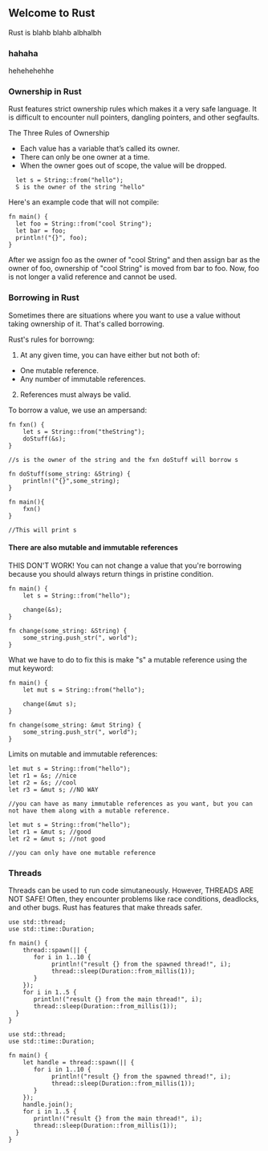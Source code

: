 ## Welcome to Rust

Rust is blahb blahb albhalbh

###  hahaha

hehehehehhe


### Ownership in Rust
Rust features strict ownership rules which makes it a very safe language. It is difficult to encounter null pointers, dangling pointers, and other segfaults. 

The Three Rules of Ownership

- Each value has a variable that’s called its owner.
- There can only be one owner at a time.
- When the owner goes out of scope, the value will be dropped.

```
  let s = String::from("hello");
  S is the owner of the string "hello"
  ```  
  
Here's an example code that will not compile:

  ```
  fn main() {
    let foo = String::from("cool String");
    let bar = foo;
    println!("{}", foo);
}
  
```
After we assign foo as the owner of "cool String" and then assign bar as the owner of foo, ownership of "cool String" is moved from bar to foo. Now, foo is not longer a valid reference and cannot be used.

### Borrowing in Rust
Sometimes there are situations where you want to use a value without taking ownership of it. That's called borrowing.

Rust's rules for borrowng:

1. At any given time, you can have either but not both of:
 - One mutable reference.
 - Any number of immutable references.
2. References must always be valid.

To borrow a value, we use an ampersand:
```
fn fxn() {
    let s = String::from("theString");
    doStuff(&s);
}

//s is the owner of the string and the fxn doStuff will borrow s

fn doStuff(some_string: &String) {
    println!("{}",some_string);
}

fn main(){ 
	fxn()
}

//This will print s
```

#### There are also mutable and immutable references

THIS DON'T WORK! You can not change a value that you're borrowing because you should always return things in pristine condition. 
```
fn main() {
    let s = String::from("hello");

    change(&s);
}

fn change(some_string: &String) {
    some_string.push_str(", world");
}
```

What we have to do to fix this is make "s" a mutable reference using the mut keyword:

```
fn main() {
    let mut s = String::from("hello");

    change(&mut s);
}

fn change(some_string: &mut String) {
    some_string.push_str(", world");
}
```

Limits on mutable and immutable references:

```
let mut s = String::from("hello");
let r1 = &s; //nice
let r2 = &s; //cool
let r3 = &mut s; //NO WAY

//you can have as many immutable references as you want, but you can not have them along with a mutable reference.
```

```
let mut s = String::from("hello");
let r1 = &mut s; //good
let r2 = &mut s; //not good

//you can only have one mutable reference
```

### Threads
Threads can be used to run code simutaneously. However, THREADS ARE NOT SAFE! Often, they encounter problems like race conditions, deadlocks, and other bugs. Rust has features that make threads safer.

```
use std::thread;
use std::time::Duration;

fn main() {
    thread::spawn(|| {
       for i in 1..10 {
            println!("result {} from the spawned thread!", i);
            thread::sleep(Duration::from_millis(1));
       }
    });
    for i in 1..5 {
       println!("result {} from the main thread!", i);
       thread::sleep(Duration::from_millis(1));
  }
}
```

```
use std::thread;
use std::time::Duration;

fn main() {
    let handle = thread::spawn(|| {
       for i in 1..10 {
            println!("result {} from the spawned thread!", i);
            thread::sleep(Duration::from_millis(1));
       }
    });
    handle.join();
    for i in 1..5 {
       println!("result {} from the main thread!", i);
       thread::sleep(Duration::from_millis(1));
  }
}
```


